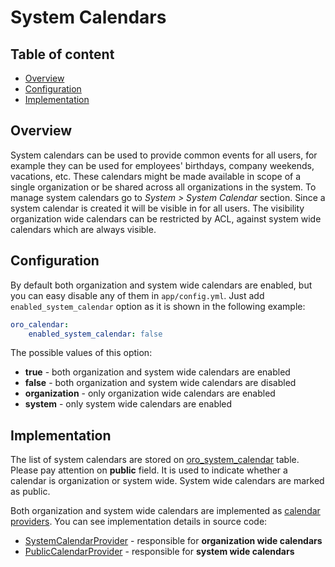 System Calendars
================

Table of content
-----------------
- [Overview](#overview)
- [Configuration](#configuration)
- [Implementation](#implementation)

## Overview

System calendars can be used to provide common events for all users, for example they can be used for employees' birthdays, company weekends, vacations, etc. These calendars might be made available in scope of a single organization or be shared across all organizations in the system. To manage system calendars go to *System > System Calendar* section. Since a system calendar is created it will be visible in for all users. The visibility organization wide calendars can be restricted by ACL, against system wide calendars which are always visible.

## Configuration

By default both organization and system wide calendars are enabled, but you can easy disable any of them in `app/config.yml`. Just add `enabled_system_calendar` option as it is shown in the following example:

``` yml
oro_calendar:
    enabled_system_calendar: false
```

The possible values of this option:

- **true** - both organization and system wide calendars are enabled
- **false** - both organization and system wide calendars are disabled
- **organization** - only organization wide calendars are enabled
- **system** - only system wide calendars are enabled

## Implementation

The list of system calendars are stored on [oro_system_calendar](../../Entity/SystemCalendar.php) table. Please pay attention on **public** field. It is used to indicate whether a calendar is organization or system wide. System wide calendars are marked as public.

Both organization and system wide calendars are implemented as [calendar providers](provider.md). You can see implementation details in source code:

- [SystemCalendarProvider](../../Provider/SystemCalendarProvider.php) - responsible for **organization wide calendars**
- [PublicCalendarProvider](../../Provider/PublicCalendarProvider.php) - responsible for **system wide calendars**
